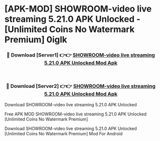 # [APK-MOD] SHOWROOM-video live streaming 5.21.0 APK Unlocked - [Unlimited Coins No Watermark Premium] 0iglk



<div align="center">
<h3>🔴 Download [Server1] 👉👉 <a href="https://momento.my/?title=SHOWROOM-video_live_streaming_5.21.0_APK_Unlocked">SHOWROOM-video live streaming 5.21.0 APK Unlocked Mod Apk</a></h3><br>

<h3>🔴 Download [Server2] 👉👉 <a href="https://momento.my/?title=SHOWROOM-video_live_streaming_5.21.0_APK_Unlocked">SHOWROOM-video live streaming 5.21.0 APK Unlocked Mod Apk</a></h3>
</div>



Download SHOWROOM-video live streaming 5.21.0 APK Unlocked 

Free APK MOD SHOWROOM-video live streaming 5.21.0 APK Unlocked [Unlimited Coins No Watermark Premium]

Download SHOWROOM-video live streaming 5.21.0 APK Unlocked [Unlimited Coins No Watermark Premium] Mod For Android
